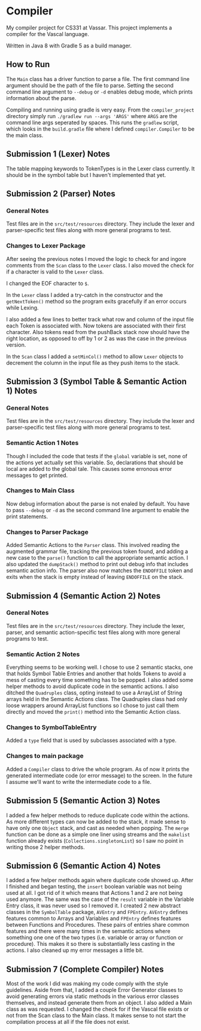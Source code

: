 # Compiler
My compiler project for CS331 at Vassar.
This project implements a compiler for the Vascal language.

Written in Java 8 with Gradle 5 as a build manager.

## How to Run
The `Main` class has a driver function to parse a file.
The first command line argument should be the path of the file to parse. Setting the second command line argument to `--debug` or `-d` enables debug mode, which prints information about the parse.

 
Compiling and running using gradle is very easy. From the `compiler_project` directory simply run `./gradlew run --args 'ARGS'` where `ARGS` are the command line args seperated by spaces.
This runs the `gradlew` script, which looks in the `build.gradle` file where I defined `compiler.Compiler` to be the main class.

## Submission 1 (Lexer) Notes
The table mapping keywords to TokenTypes is in the Lexer class currently. It should be in the symbol table
but I haven't implemented that yet.

## Submission 2 (Parser) Notes
### General Notes
Test files are in the `src/test/resources` directory. They include the lexer and parser-specific test files along with more general programs to test.
### Changes to Lexer Package
After seeing the previous notes I moved the logic to check for and ingore comments from the `Scan` class to the `Lexer` class. I also moved the check for if a character is valid to the `Lexer` class. 

I changed the EOF character to `$`.

In the `Lexer` class I added a try-catch in the constructor and the `getNextToken()` method so the program exits gracefully if an error occurs while Lexing.

I also added a few lines to better track what row and column of the input file each Token is associated with. Now tokens are associated with their first character. Also tokens read from the pushBack stack now should have the right location, as opposed to off by 1 or 2 as was the case in the previous version.

In the `Scan` class I added a `setMinCol()` method to allow `Lexer` objects to decrement the column in the input file as they push items to the stack. 


## Submission 3 (Symbol Table & Semantic Action 1) Notes
### General Notes
Test files are in the `src/test/resources` directory. They include the lexer and parser-specific test files along with more general programs to test.

### Semantic Action 1 Notes
Though I included the code that tests if the `global` variable is set, none of the actions yet actually set this variable.
So, declarations that should be local are added to the global tale. This causes some erronous error messages to get printed.

### Changes to Main Class
Now debug information about the parse is not enaled by default. You have to pass `--debug` or `-d` as the second command line argument to enable the print statements.

### Changes to Parser Package
Added Semantic Actions to the `Parser` class. This involved reading the augmented grammar file, tracking the previous token found, and adding a new case to the `parse()` function to call the appropriate semantic action. I also updated the `dumpStack()` method to print out debug info that includes semantic action info. The parser also now matches the `ENDOFFILE` token and exits when the stack is empty instead of leaving `ENDOFFILE` on the stack. 


## Submission 4 (Semantic Action 2) Notes
### General Notes
Test files are in the `src/test/resources` directory. They include the lexer, parser, and semantic action-specific test files along with more general programs to test.

### Semantic Action 2 Notes
Everything seems to be working well. I chose to use 2 semantic stacks, one that holds Symbol Table Entries and another that holds Tokens to avoid a mess
of casting every time something has to be popped. I also added some helper methods to avoid duplicate code in the semantic actions. I also ditched the
`Quadruples` class, opting instead to use a ArrayList of String arrays held in the Semantic Actions class. The Quadruples class had only loose wrappers
around ArrayList functions so I chose to just call them directly and moved the `print()` method into the Semantic Action class.

### Changes to SymbolTableEntry
Added a `type` field that is used by subclasses associated with a type.  

### Changes to main package
Added a `Compiler` class to drive the whole program. As of now it prints the generated intermediate code (or error message) to the screen.
In the future I assume we'll want to write the intermediate code to a file. 


## Submission 5 (Semantic Action 3) Notes
I added a few helper methods to reduce duplicate code within the actions. As more different types can now be added to the stack, it made sense to 
have only one `Object` stack, and cast as needed when popping. The `merge` function can be done as a simple one liner using streams and the `makelist` function already exists 
(`Collections.singletonList`) so I saw no  point in writing those 2 helper methods. 

## Submission 6 (Semantic Action 4) Notes
I added a few helper methods again where duplicate code showed up. After I finished and began testing, the `insert` boolean variable was not being used at all.
I got rid of it which means that Actions 1 and 2 are not being used anymore. The same was the case of the `result` variable in the Variable Entry class, it was never used so I removed it.
I created 2 new abstract classes in the `SymbolTable` package, `AVEntry` and `FPEntry`. `AVEntry` defines features common to Arrays and Variables and 
`FPEntry` defines features between Functions and Procedures. These pairs of entries share common features and there were many times in the
 semantic actions where something one one of the two types (i.e. variable or array or function or procedure). This makes it so there is substantially less casting in the actions.
 I also cleaned up my error messages a little bit.
 
 ## Submission 7 (Complete Compiler) Notes
 Most of the work I did was making my code comply with the style guidelines. Aside from that, I added a couple Error Generator classes to avoid
 generating errors via static methods in the various error classes themselves, and instead generate them from an object. I also added a Main class
 as was requested. I changed the check for if the Vascal file exists or not from the Scan class to the Main class. It makes sense to not start the 
 compilation process at all if the file does not exist.  




 
